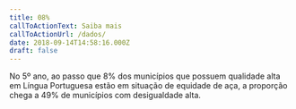 ```yaml
---
title: 08%
callToActionText: Saiba mais
callToActionUrl: /dados/
date: 2018-09-14T14:58:16.000Z
draft: false
---
```

No 5º ano, ao passo que 8% dos municípios que possuem qualidade alta em Língua Portuguesa estão em situação de equidade de aça, a proporção chega a 49% de municípios com desigualdade alta.
